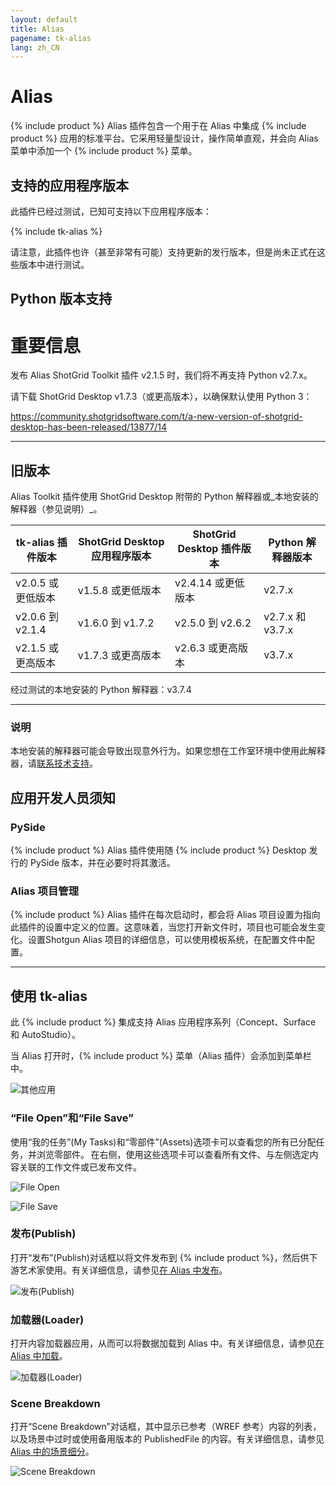 ```yaml
---
layout: default
title: Alias
pagename: tk-alias
lang: zh_CN
---
```


# Alias

{% include product %} Alias 插件包含一个用于在 Alias 中集成 {% include product %} 应用的标准平台。它采用轻量型设计，操作简单直观，并会向 Alias 菜单中添加一个 {% include product %} 菜单。

## 支持的应用程序版本

此插件已经过测试，已知可支持以下应用程序版本： 

{% include tk-alias %}

请注意，此插件也许（甚至非常有可能）支持更新的发行版本，但是尚未正式在这些版本中进行测试。

## Python 版本支持

# 重要信息

发布 Alias ShotGrid Toolkit 插件 v2.1.5 时，我们将不再支持 Python v2.7.x。

请下载 ShotGrid Desktop v1.7.3（或更高版本），以确保默认使用 Python 3：

https://community.shotgridsoftware.com/t/a-new-version-of-shotgrid-desktop-has-been-released/13877/14

***

## 旧版本

Alias Toolkit 插件使用 ShotGrid Desktop 附带的 Python 解释器或_本地安装的解释器（参见说明）_。

|tk-alias 插件版本 | ShotGrid Desktop 应用程序版本 | ShotGrid Desktop 插件版本 | Python 解释器版本 |
| ---------------------- |--------------------------------------|---------------------------------| -------------------------- |
|  v2.0.5 或更低版本       | v1.5.8 或更低版本                      | v2.4.14 或更低版本                | v2.7.x                     |
|  v2.0.6 到 v2.1.4      | v1.6.0 到 v1.7.2                     | v2.5.0 到 v2.6.2                | v2.7.x 和 v3.7.x            |
|  v2.1.5 或更高版本       | v1.7.3 或更高版本                      | v2.6.3 或更高版本                 | v3.7.x                     |

经过测试的本地安装的 Python 解释器：v3.7.4

***
### 说明

本地安装的解释器可能会导致出现意外行为。如果您想在工作室环境中使用此解释器，请[联系技术支持](https://knowledge.autodesk.com/zh-hans/contact-support)。

## 应用开发人员须知
    
### PySide

{% include product %} Alias 插件使用随 {% include product %} Desktop 发行的 PySide 版本，并在必要时将其激活。 

### Alias 项目管理

{% include product %} Alias 插件在每次启动时，都会将 Alias 项目设置为指向此插件的设置中定义的位置。这意味着，当您打开新文件时，项目也可能会发生变化。设置Shotgun Alias 项目的详细信息，可以使用模板系统，在配置文件中配置。

***

## 使用 tk-alias

此 {% include product %} 集成支持 Alias 应用程序系列（Concept、Surface 和 AutoStudio）。

当 Alias 打开时，{% include product %} 菜单（Alias 插件）会添加到菜单栏中。

![其他应用](../images/engines/alias-other-apps.png)


### “File Open”和“File Save”

使用“我的任务”(My Tasks)和“零部件”(Assets)选项卡可以查看您的所有已分配任务，并浏览零部件。 在右侧，使用这些选项卡可以查看所有文件、与左侧选定内容关联的工作文件或已发布文件。

![File Open](../images/engines/alias-file-open.png)

![File Save](../images/engines/alias-file-save.png)


### 发布(Publish)

打开“发布”(Publish)对话框以将文件发布到 {% include product %}，然后供下游艺术家使用。有关详细信息，请参见[在 Alias 中发布](https://github.com/shotgunsoftware/tk-alias/wiki/Publishing)。 

![发布(Publish)](../images/engines/alias-publish.png)


### 加载器(Loader)

打开内容加载器应用，从而可以将数据加载到 Alias 中。有关详细信息，请参见[在 Alias 中加载](https://github.com/shotgunsoftware/tk-alias/wiki/Loading)。

![加载器(Loader)](../images/engines/alias-loader.png)

### Scene Breakdown

打开“Scene Breakdown”对话框，其中显示已参考（WREF 参考）内容的列表，以及场景中过时或使用备用版本的 PublishedFile 的内容。有关详细信息，请参见 [Alias 中的场景细分](https://github.com/shotgunsoftware/tk-alias/wiki/Scene-Breakdown)。

![Scene Breakdown](../images/engines/alias-breakdown.png)

